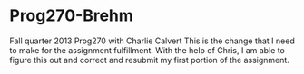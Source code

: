 Prog270-Brehm
=============

Fall quarter 2013 Prog270 with Charlie Calvert
This is the change that I need to make for the assignment fulfillment.
With the help of Chris, I am able to figure this out and correct and resubmit my first portion of the assignment.